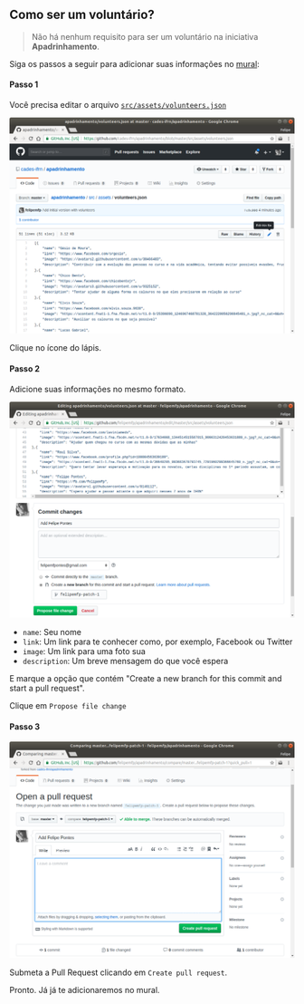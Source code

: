 ## Como ser um voluntário?

> Não há nenhum requisito para ser um voluntário na iniciativa **Apadrinhamento**. 

Siga os passos a seguir para adicionar suas informações no [mural](https://apadrinhamento.cades.natal.br):

#### Passo 1

Você precisa editar o arquivo [`src/assets/volunteers.json`](src/assets/volunteers.json)

![](docs/edit.png)

Clique no ícone do lápis.

#### Passo 2

Adicione suas informações no mesmo formato.

![](docs/commit.png)

* `name`: Seu nome
* `link`: Um link para te conhecer como, por exemplo, Facebook ou Twitter
* `image`: Um link para uma foto sua
* `description`: Um breve mensagem do que você espera

E marque a opção que contém "Create a new branch for this commit and start a pull request".

Clique em `Propose file change`

#### Passo 3

![](docs/pull-request.png)

Submeta a Pull Request clicando em `Create pull request`.

Pronto. Já já te adicionaremos no mural.